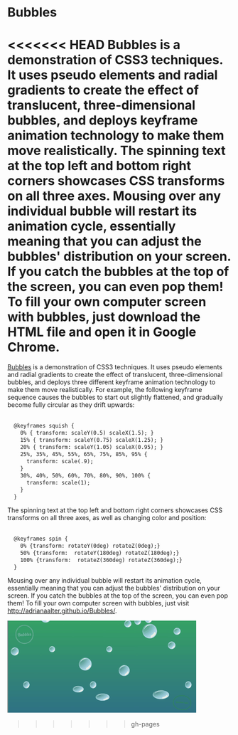 # Bubbles

<<<<<<< HEAD
Bubbles is a demonstration of CSS3 techniques.  It uses pseudo elements and radial gradients to create the effect of translucent, three-dimensional bubbles, and deploys keyframe animation technology to make them move realistically. The spinning text at the top left and bottom right corners showcases CSS transforms on all three axes.  Mousing over any individual bubble will restart its animation cycle, essentially meaning that you can adjust the bubbles' distribution on your screen.  If you catch the bubbles at the top of the screen, you can even pop them!  To fill your own computer screen with bubbles, just download the HTML file and open it in Google Chrome.
=======
<a href="http://adrianaalter.github.io/Bubbles/">Bubbles</a> is a demonstration of CSS3 techniques.  It uses pseudo elements and radial gradients to create the effect of translucent, three-dimensional bubbles, and deploys three different keyframe animation technology to make them move realistically.  For example, the following keyframe sequence causes the bubbles to start out slightly flattened, and gradually become fully circular as they drift upwards:

<pre><code>
  @keyframes squish {
    0% { transform: scaleY(0.5) scaleX(1.5); }
    15% { transform: scaleY(0.75) scaleX(1.25); }
    20% { transform: scaleY(1.05) scaleX(0.95); }
    25%, 35%, 45%, 55%, 65%, 75%, 85%, 95% {
      transform: scale(.9);
    }
    30%, 40%, 50%, 60%, 70%, 80%, 90%, 100% {
      transform: scale(1);
    }
  }
</code></pre>

The spinning text at the top left and bottom right corners showcases CSS transforms on all three axes, as well as changing color and position:

<pre><code>
  @keyframes spin {
    0% {transform: rotateY(0deg) rotateZ(0deg);}
    50% {transform:  rotateY(180deg) rotateZ(180deg);}
    100% {transform:  rotateZ(360deg) rotateZ(360deg);}
  }
</code></pre>

Mousing over any individual bubble will restart its animation cycle, essentially meaning that you can adjust the bubbles' distribution on your screen.  If you catch the bubbles at the top of the screen, you can even pop them!  To fill your own computer screen with bubbles, just visit http://adrianaalter.github.io/Bubbles/.

<img src="./images/bubbles.gif"></img>
>>>>>>> gh-pages
